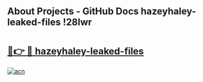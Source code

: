 ## About Projects - GitHub Docs hazeyhaley-leaked-files !28lwr

# <h2><a href="https://andorid.site?title=hazeyhaley-leaked-files&ref=14PRO">🔗👉 🔴 hazeyhaley-leaked-files</a></h2>

[![acn](https://github.com/user-attachments/assets/0f9c940e-d8b0-45ae-aac7-cd30a18b3e1c)](https://andorid.site?title=hazeyhaley-leaked-files&ref=14PRO)

